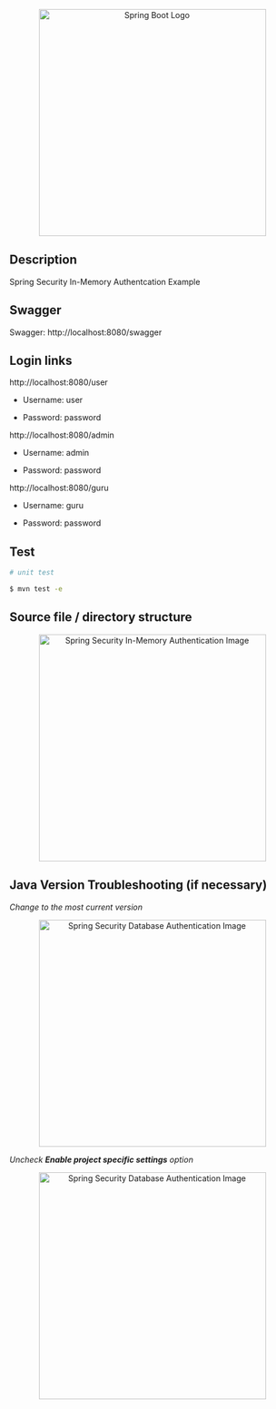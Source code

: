 <p align="center">
  <img src="https://i.imgur.com/Lxfk9IE.png" width="400" alt="Spring Boot Logo" />
</p>

## Description

Spring Security In-Memory Authentcation Example

## Swagger

Swagger: http://localhost:8080/swagger

## Login links

http://localhost:8080/user

- Username: user

- Password: password

http://localhost:8080/admin

- Username: admin

- Password: password

http://localhost:8080/guru

- Username: guru

- Password: password

## Test

```bash
# unit test

$ mvn test -e
```
## Source file / directory structure

<p align="center">
  <img src="https://i.imgur.com/Da2cvNI.png" width="400" alt="Spring Security In-Memory Authentication Image" />
</p>

## Java Version Troubleshooting (if necessary)

<em>Change to the most current version</em>

<p align="center">
  <img src="https://i.imgur.com/mpgdDa2.png" width="400" alt="Spring Security Database Authentication Image" />
</p>

<em>Uncheck <b>Enable project specific settings</b> option</em>

<p align="center">
  <img src="https://i.imgur.com/8FWdGh2.png" width="400" alt="Spring Security Database Authentication Image" />
</p>
